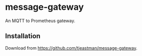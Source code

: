 # message-gateway

An MQTT to Prometheus gateway.

## Installation

Download from https://github.com/tjeastman/message-gateway.
